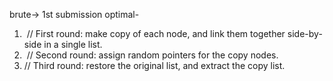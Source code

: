 brute-> 1st submission
optimal-
1)  // First round: make copy of each node, and link them together side-by-side in a single list.
2)  // Second round: assign random pointers for the copy nodes.
3) // Third round: restore the original list, and extract the copy list.
​